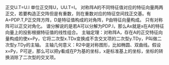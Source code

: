 正交U.T=U.I
单位正交阵U，UU.T=I。
对称阵A的不同特征值对应的特征向量两两正交，若要构造正交阵但是有重数，则在重数对应的特征空间找正交基。有A=PDP.T,P正交阵方阵，D是特征值构成的对角阵，P由特征向量构成。
只有对称阵可以正交对角化。
谱分解说的是若A可以分解为PDP.I，那么Ax就是x在A的特征向量上的投影根据特征值的线性组合。
主轴定理：对称阵A，存在A的正交特征向量构成的使x=Py，它将二次型x.TDx变换成不含交叉项的二次型y.TDy，P叫做二次型y.TDy的主轴。
主轴几何意义：R2中是对称图形，比如椭圆、双曲线。假设x=Py，P可逆，那么可以把y看成在P为基的坐标，x是标准基上的坐标，坐标的转换消除了二次型的交叉项。
